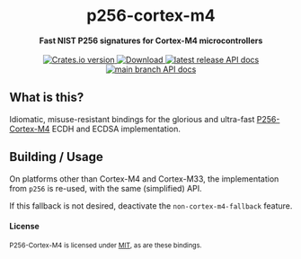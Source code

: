 <h1 align="center">p256-cortex-m4</h1>
<div align="center">
 <strong>
   Fast NIST P256 signatures for Cortex-M4 microcontrollers
 </strong>
</div>

<br />

<div align="center">
  <!-- Crates version -->
  <a href="https://crates.io/crates/p256-cortex-m4">
    <img src="https://img.shields.io/crates/v/p256-cortex-m4.svg?style=flat-square"
    alt="Crates.io version" />
  </a>
  <!-- Downloads -->
  <a href="https://crates.io/crates/p256-cortex-m4">
    <img src="https://img.shields.io/crates/d/p256-cortex-m4.svg?style=flat-square"
      alt="Download" />
  </a>
  <!-- API docs -->
  <a href="https://docs.rs/p256-cortex-m4">
    <img src="https://img.shields.io/badge/docs-release-blue.svg?style=flat-square"
      alt="latest release API docs" />
  </a>
  <!-- API docs -->
  <a href="https://ycrypto.github.io/p256-cortex-m4">
    <img src="https://img.shields.io/badge/docs-main-blue.svg?style=flat-square"
      alt="main branch API docs" />
  </a>
</div>


## What is this?

Idiomatic, misuse-resistant bindings for the glorious and ultra-fast
[P256-Cortex-M4][p256-cortex-m4] ECDH and ECDSA implementation.

[p256-cortex-m4]: https://github.com/Emill/P256-Cortex-M4


## Building / Usage

On platforms other than Cortex-M4 and Cortex-M33, the implementation from `p256`
is re-used, with the same (simplified) API.

If this fallback is not desired, deactivate the `non-cortex-m4-fallback` feature.


#### License

<sup>P256-Cortex-M4 is licensed under [MIT][mit], as are these bindings.</sup>

[mit]: https://github.com/Emill/P256-Cortex-M4/blob/master/LICENSE.txt
